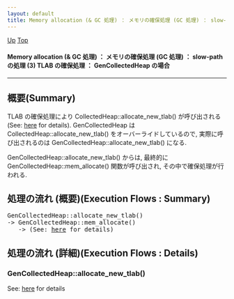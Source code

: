 ```yaml
---
layout: default
title: Memory allocation (& GC 処理) ： メモリの確保処理 (GC 処理) ： slow-path の処理 (3) TLAB の確保処理 ： GenCollectedHeap の場合
---
```

[Up](norh3KZi1z.html) [Top](../index.html)

#### Memory allocation (& GC 処理) ： メモリの確保処理 (GC 処理) ： slow-path の処理 (3) TLAB の確保処理 ： GenCollectedHeap の場合

--- 
## 概要(Summary)
TLAB の確保処理により CollectedHeap::allocate_new_tlab() が呼び出される (See: [here](no28916Q0G.html) for details).
GenCollectedHeap は CollectedHeap::allocate_new_tlab() をオーバーライドしているので, 
実際に呼び出されるのは GenCollectedHeap::allocate_new_tlab() になる.

GenCollectedHeap::allocate_new_tlab() からは, 
最終的に GenCollectedHeap::mem_allocate() 関数が呼び出され, 
その中で確保処理が行われる.

## 処理の流れ (概要)(Execution Flows : Summary)
<div class="flow-abst"><pre>
GenCollectedHeap::allocate_new_tlab()
-&gt; GenCollectedHeap::mem_allocate()
   -&gt; (See: <a href="no28916sKh.html">here</a> for details)
</pre></div>

## 処理の流れ (詳細)(Execution Flows : Details)
### GenCollectedHeap::allocate_new_tlab()
See: [here](no28916rCm.html) for details






